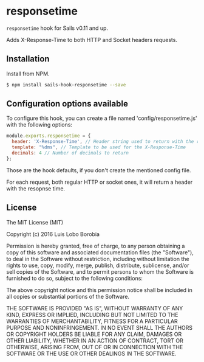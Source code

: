 # responsetime

`responsetime` hook for Sails v0.11 and up.

Adds X-Response-Time to both HTTP and Socket headers requests.

## Installation

Install from NPM.

```bash
$ npm install sails-hook-responsetime --save
```

## Configuration options available

To configure this hook, you can create a file named 'config/responsetime.js'
with the following options:

```javascript
module.exports.responsetime = {
  header: 'X-Response-Time', // Header string used to return with the response time
  template: "%dms", // Template to be used for the X-Response-Time
  decimals: 4 // Number of decimals to return
};
```

Those are the hook defaults, if you don't create the mentioned config file.

For each request, both regular HTTP or socket ones, it will return a header with
the resopnse time.

## License

The MIT License (MIT)

Copyright (c) 2016 Luis Lobo Borobia

Permission is hereby granted, free of charge, to any person obtaining a copy
of this software and associated documentation files (the "Software"), to deal
in the Software without restriction, including without limitation the rights
to use, copy, modify, merge, publish, distribute, sublicense, and/or sell
copies of the Software, and to permit persons to whom the Software is
furnished to do so, subject to the following conditions:

The above copyright notice and this permission notice shall be included in all
copies or substantial portions of the Software.

THE SOFTWARE IS PROVIDED "AS IS", WITHOUT WARRANTY OF ANY KIND, EXPRESS OR
IMPLIED, INCLUDING BUT NOT LIMITED TO THE WARRANTIES OF MERCHANTABILITY,
FITNESS FOR A PARTICULAR PURPOSE AND NONINFRINGEMENT. IN NO EVENT SHALL THE
AUTHORS OR COPYRIGHT HOLDERS BE LIABLE FOR ANY CLAIM, DAMAGES OR OTHER
LIABILITY, WHETHER IN AN ACTION OF CONTRACT, TORT OR OTHERWISE, ARISING FROM,
OUT OF OR IN CONNECTION WITH THE SOFTWARE OR THE USE OR OTHER DEALINGS IN THE
SOFTWARE.
